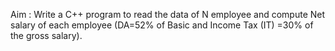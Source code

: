 Aim : 
      Write a C++ program to read the data of N employee and compute Net salary of each employee (DA=52% of Basic and Income Tax (IT) =30% of the gross salary).
